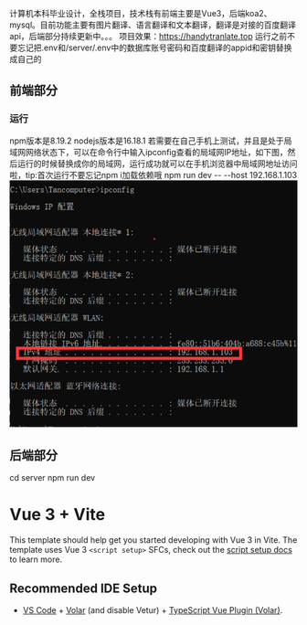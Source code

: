 计算机本科毕业设计，全栈项目，技术栈有前端主要是Vue3，后端koa2、mysql。目前功能主要有图片翻译、语言翻译和文本翻译，翻译是对接的百度翻译api，后端部分持续更新中。。。
项目效果：https://handytranlate.top
运行之前不要忘记把.env和/server/.env中的数据库账号密码和百度翻译的appid和密钥替换成自己的

##  前端部分
### 运行
npm版本是8.19.2
nodejs版本是16.18.1
若需要在自己手机上测试，并且是处于局域网网络状态下，可以在命令行中输入ipconfig查看的局域网IP地址，如下图，然后运行的时候替换成你的局域网，运行成功就可以在手机浏览器中局域网地址访问啦，tip:首次运行不要忘记npm i加载依赖哦
npm run dev -- --host 192.168.1.103
![alt text](image.png)

## 后端部分
cd server
npm run dev

# Vue 3 + Vite
This template should help get you started developing with Vue 3 in Vite. The template uses Vue 3 `<script setup>` SFCs, check out the [script setup docs](https://v3.vuejs.org/api/sfc-script-setup.html#sfc-script-setup) to learn more.

## Recommended IDE Setup

- [VS Code](https://code.visualstudio.com/) + [Volar](https://marketplace.visualstudio.com/items?itemName=Vue.volar) (and disable Vetur) + [TypeScript Vue Plugin (Volar)](https://marketplace.visualstudio.com/items?itemName=Vue.vscode-typescript-vue-plugin).
